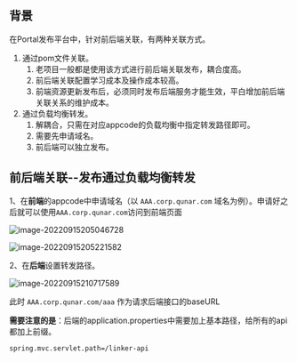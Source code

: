 ## 背景

在Portal发布平台中，针对前后端关联，有两种关联方式。

1. 通过pom文件关联。
   1. 老项目一般都是使用该方式进行前后端关联发布，耦合度高。
   2. 前后端关联配置学习成本及操作成本较高。
   3. 前端资源更新发布后，必须同时发布后端服务才能生效，平白增加前后端关联关系的维护成本。
2. 通过负载均衡转发。
   1. 解耦合，只需在对应appcode的负载均衡中指定转发路径即可。
   2. 需要先申请域名。
   3. 前后端可以独立发布。

## 前后端关联--发布通过负载均衡转发

1、在**前端**的appcode中申请域名（以 `AAA.corp.qunar.com` 域名为例）。申请好之后就可以使用`AAA.corp.qunar.com`访问到前端页面

![image-20220915205046728](/Users/jianhang/Documents/learing/selfLearn/前后端发布关联.assets/image-20220915205046728.png)

![image-20220915205221582](/Users/jianhang/Documents/learing/selfLearn/前后端发布关联.assets/image-20220915205221582.png)

2、在**后端**设置转发路径。

![image-20220915210717589](/Users/jianhang/Documents/learing/selfLearn/前后端发布关联.assets/image-20220915210717589.png)

此时 `AAA.corp.qunar.com/aaa` 作为请求后端接口的baseURL 

**需要注意的是**：后端的application.properties中需要加上基本路径，给所有的api都加上前缀。

```properties
spring.mvc.servlet.path=/linker-api
```
